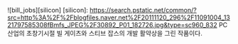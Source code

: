 ![bill_jobs][silicon]
[silicon]:
https://search.pstatic.net/common/?src=http%3A%2F%2Fblogfiles.naver.net%2F20111120_296%2F11091004_1321797585308fBmfs_JPEG%2F30892_P01_182726.jpg&type=sc960_832
PC산업의 초창기시절 빌 게이츠와 스티브 잡스의 개발 활약상을 그린 작품이다.

